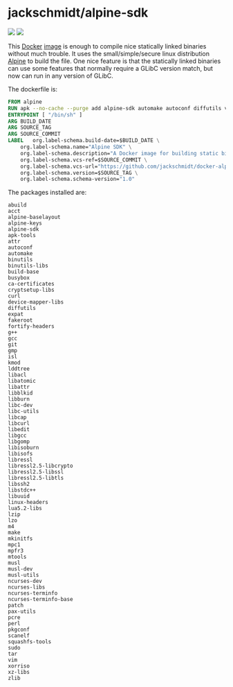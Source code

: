 # jackschmidt/alpine-sdk

[![](https://images.microbadger.com/badges/image/jackschmidt/alpine-sdk.svg)](https://microbadger.com/images/jackschmidt/alpine-sdk "Get your own image badge on microbadger.com")
[![](https://images.microbadger.com/badges/commit/jackschmidt/alpine-sdk.svg)](https://microbadger.com/images/jackschmidt/alpine-sdk "Get your own commit badge on microbadger.com")

This [Docker](https://store.docker.com/search?offering=community&type=edition) [image](https://hub.docker.com/r/jackschmidt/alpine-sdk) is enough to compile nice statically linked binaries without much trouble. It uses the small/simple/secure linux distribution [Alpine](https://alpinelinux.org/) to build the file. One nice feature is that the statically linked binaries can use some features that normally require a GLibC version match, but now can run in any version of GLibC.

The dockerfile is:
```Dockerfile
FROM alpine
RUN apk --no-cache --purge add alpine-sdk automake autoconf diffutils vim git linux-headers ncurses-dev
ENTRYPOINT [ "/bin/sh" ]
ARG BUILD_DATE
ARG SOURCE_TAG
ARG SOURCE_COMMIT
LABEL	org.label-schema.build-date=$BUILD_DATE \
	org.label-schema.name="Alpine SDK" \
	org.label-schema.description="A Docker image for building static binaries using Alpine SDK" \
	org.label-schema.vcs-ref=$SOURCE_COMMIT \
	org.label-schema.vcs-url="https://github.com/jackschmidt/docker-alpine-sdk" \
	org.label-schema.version=$SOURCE_TAG \
	org.label-schema.schema-version="1.0"

```

The packages installed are:
```
abuild
acct
alpine-baselayout
alpine-keys
alpine-sdk
apk-tools
attr
autoconf
automake
binutils
binutils-libs
build-base
busybox
ca-certificates
cryptsetup-libs
curl
device-mapper-libs
diffutils
expat
fakeroot
fortify-headers
g++
gcc
git
gmp
isl
kmod
lddtree
libacl
libatomic
libattr
libblkid
libburn
libc-dev
libc-utils
libcap
libcurl
libedit
libgcc
libgomp
libisoburn
libisofs
libressl
libressl2.5-libcrypto
libressl2.5-libssl
libressl2.5-libtls
libssh2
libstdc++
libuuid
linux-headers
lua5.2-libs
lzip
lzo
m4
make
mkinitfs
mpc1
mpfr3
mtools
musl
musl-dev
musl-utils
ncurses-dev
ncurses-libs
ncurses-terminfo
ncurses-terminfo-base
patch
pax-utils
pcre
perl
pkgconf
scanelf
squashfs-tools
sudo
tar
vim
xorriso
xz-libs
zlib
```
